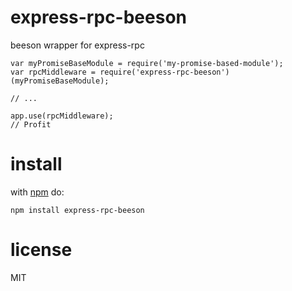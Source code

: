 # express-rpc-beeson

beeson wrapper for express-rpc

```JS
var myPromiseBaseModule = require('my-promise-based-module');
var rpcMiddleware = require('express-rpc-beeson')(myPromiseBaseModule);

// ...

app.use(rpcMiddleware);
// Profit
```

# install
with [npm](https://npmjs.org) do:

```
npm install express-rpc-beeson
```

# license

MIT
